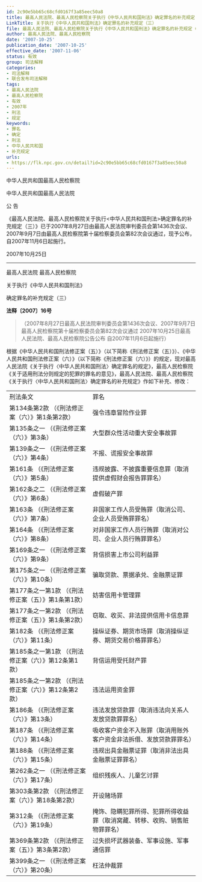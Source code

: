 ```yaml
---
id: 2c90e5bb65c68cfd0167f3a85eec50a8
title: 最高人民法院、最高人民检察院关于执行《中华人民共和国刑法》确定罪名的补充规定（三）
LinkTitle: 关于执行《中华人民共和国刑法》确定罪名的补充规定（三）
file: 最高人民法院、最高人民检察院关于执行《中华人民共和国刑法》确定罪名的补充规定（三）_20071025_2c90e5bb65c68cfd0167f3a85eec50a8.docx
author: 最高人民法院、最高人民检察院
date: '2007-10-25'
publication_date: '2007-10-25'
effective_date: '2007-11-06'
status: 有效
group: 司法解释
categories:
- 司法解释
- 联合发布司法解释
tags:
- 最高人民法院
- 最高人民检察院
- 有效
- 2007年
- 刑法
- 规定
keywords:
- 罪名
- 确定
- 刑法
- 中华人民共和国
- 补充规定
urls:
- https://flk.npc.gov.cn/detail?id=2c90e5bb65c68cfd0167f3a85eec50a8
---
```


中华人民共和国最高人民检察院

中华人民共和国最高人民法院

公 告

《最高人民法院、最高人民检察院关于执行<中华人民共和国刑法>确定罪名的补充规定（三）》已于2007年8月27日由最高人民法院审判委员会第1436次会议、2007年9月7日由最高人民检察院第十届检察委员会第82次会议通过，现予公布，自2007年11月6日起施行。

2007年10月25日

---

最高人民法院 最高人民检察院

关于执行《中华人民共和国刑法》

确定罪名的补充规定（三）

**法释〔2007〕16号**

> （2007年8月27日最高人民法院审判委员会第1436次会议、2007年9月7日最高人民检察院第十届检察委员会第82次会议通过 2007年10月25日最高人民法院、最高人民检察院公告公布 自2007年11月6日起施行）

根据《中华人民共和国刑法修正案（五）》（以下简称《刑法修正案（五）》）、《中华人民共和国刑法修正案（六）》（以下简称《刑法修正案（六）》）的规定，现对最高人民法院《关于执行〈中华人民共和国刑法〉确定罪名的规定》，最高人民检察院《关于适用刑法分则规定的犯罪的罪名的意见》，最高人民法院、最高人民检察院《关于执行〈中华人民共和国刑法〉确定罪名的补充规定》作如下补充、修改：

|  |  |
| --- | --- |
| 刑法条文 | 罪名 |
| 第134条第2款  （《刑法修正案（六）》第1条第2款） | 强令违章冒险作业罪 |
| 第135条之一  （《刑法修正案（六）》第3条） | 大型群众性活动重大安全事故罪 |
| 第139条之一  （《刑法修正案（六）》第4条） | 不报、谎报安全事故罪 |
| 第161条  （《刑法修正案（六）》第5条） | 违规披露、不披露重要信息罪（取消提供虚假财会报告罪罪名） |
| 第162条之二  （《刑法修正案（六）》第6条） | 虚假破产罪 |
| 第163条  （《刑法修正案（六）》第7条） | 非国家工作人员受贿罪（取消公司、企业人员受贿罪罪名） |
| 第164条  （《刑法修正案（六）》第8条） | 对非国家工作人员行贿罪（取消对公司、企业人员行贿罪罪名） |
| 第169条之一  （《刑法修正案（六）》第9条） | 背信损害上市公司利益罪 |
| 第175条之一  （《刑法修正案（六）》第10条） | 骗取贷款、票据承兑、金融票证罪 |
| 第177条之一第1款  （《刑法修正案（五）》第1条第1款） | 妨害信用卡管理罪 |
| 第177条之一第2款  （《刑法修正案（五）》第1条第2款） | 窃取、收买、非法提供信用卡信息罪 |
| 第182条  （《刑法修正案（六）》第11条） | 操纵证券、期货市场罪（取消操纵证券、期货交易价格罪罪名） |
| 第185条之一第1款  （《刑法修正案（六）》第12条第1款） | 背信运用受托财产罪 |
| 第185条之一第2款  （《刑法修正案（六）》第12条第2款） | 违法运用资金罪 |
| 第186条  （《刑法修正案（六）》第13条） | 违法发放贷款罪（取消违法向关系人发放贷款罪罪名） |
| 第187条  （《刑法修正案（六）》第14条） | 吸收客户资金不入账罪（取消用账外客户资金非法拆借、发放贷款罪罪名） |
| 第188条  （《刑法修正案（六）》第15条） | 违规出具金融票证罪（取消非法出具金融票证罪罪名） |
| 第262条之一  （《刑法修正案（六）》第17条） | 组织残疾人、儿童乞讨罪 |
| 第303条第2款  （《刑法修正案（六）》第18条第2款） | 开设赌场罪 |
| 第312条  （《刑法修正案（六）》第19条） | 掩饰、隐瞒犯罪所得、犯罪所得收益罪（取消窝藏、转移、收购、销售赃物罪罪名） |
| 第369条第2款  （《刑法修正案（五）》第3条第2款） | 过失损坏武器装备、军事设施、军事通信罪 |
| 第399条之一  （《刑法修正案（六）》第20条） | 枉法仲裁罪 |
